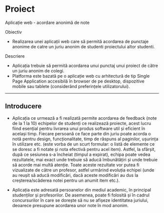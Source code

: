 # Proiect
Aplicație web - acordare anonimă de note

Obiectiv
- Realizarea unei aplicații web care să permită acordarea de punctaje anonime de catre un juriu anonim de studenti proiectului altor studenti.

Descriere
- Aplicația trebuie să permită acordarea unui punctaj unui proiect de către un juriu anonim de colegi.
- Platforma este bazată pe o aplicație web cu arhitectură de tip Single Page Application accesibilă în browser de pe desktop, dispozitive mobile sau tablete (considerând preferințele utilizatorului).

------------------------------------------------------------------------------------

## Introducere

- Aplicația ce urmează a fi realizată permite acordarea de feedback (note de la 1 la 10) echipelor de studenți ce realizează proiecte, acest lucru fiind esențial pentru livrarea unui produs software util și eficient în același timp. Fiecare persoană ce face parte din juriu poate acorda o notă pentru design, funcționalitate, timp de răspuns al paginilor, ușurința în utilizare etc. (este vorba de un scurt formular: o listă de elemente ce se doresc a fi notate și nota efectivă pentru acel item). Astfel, la sfârșit, după ce sesiunea s-a încheiat (timpul a expirat), echipa poate vedea rezultatele, mai exact unde trebuie să aducă îmbunătățiri și unde trebuie să acorde mai multă atenție. Toate aceste rezultate vor putea fi vizualizate de către un profesor, astfel urmărind evoluția echipei (unde au reușit să aducă modificări, dacă aceste modificări au dus la creșterea/scăderea notei pentru un anumit item etc.).

- Aplicația este adresată persoanelor din mediul academic, în principal studenților și profesorilor. De asemenea, poate fi folosită și în cadrul concursurilor în care se dorește să nu se afișeze identitatea juriului, deoarece presupune acordarea unor note în mod anonim.
